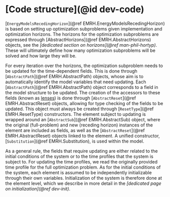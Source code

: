 # [Code structure](@id dev-code)

[`EnergyModelsRecedingHorizon`](@ref EMRH.EnergyModelsRecedingHorizon) is based on setting up optimization subproblems given implementation and optimization horizons.
The horizons for the optimization subproblems are expressed through [AbstractHorizons](@ref EMRH.AbstractHorizons) objects, see the *[dedicated section on horizons](@ref man-phil-hortyp)*.
These will ultimately define how many optimization subproblems will be solved and how large they will be.

For every iteration over the horizons, the optimization subproblem needs to be updated for the time-dependent fields.
This is done through [`AbstractPath`](@ref EMRH.AbstractPath) objects, whose aim is to automatically identify the model variables that need updating.
Each [`AbstractPath`](@ref EMRH.AbstractPath) object corresponds to a field in the model structure to be updated.
The creation of the accessors to these fields (known as [lenses](https://juliaobjects.github.io/Accessors.jl/stable/lenses/)) is done through [`AbstractReset`](@ref EMRH.AbstractReset) objects, allowing for type checking of the fields to be updated.
This object must always be created through [`ResetType`](@ref EMRH.ResetType) constructors.
The element subject to updating is wrapped around an [`AbstractSub`](@ref EMRH.AbstractSub) object, where the original (full-problem) and new (receding horizon) instances of the element are included as fields, as well as the [`AbstractReset`](@ref EMRH.AbstractReset) objects linked to the element.
A unified constructor, [`Substitution`](@ref EMRH.Substitution), is used within the model.

As a general rule, the fields that require updating are either related to the initial conditions of the system or to the time profiles that the system is subject to.
For updating the time profiles, we read the originally provided time profile for the full optimization problem.
As for the initial conditions of the system, each element is assumed to be independently initializable through their own variables.
Initialization of the system is therefore done at the element level, which we describe in more detail in the *[dedicated page on initialization](@ref dev-init)*.
